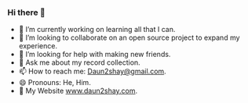 ### Hi there 👋

- 🔭 I’m currently working on learning all that I can.
- 👯 I’m looking to collaborate on an open source project to expand my experience.
- 🤔 I’m looking for help with making new friends.
- 💬 Ask me about my record collection.
- 📫 How to reach me: Daun2shay@gmail.com.
- 😄 Pronouns: He, Him.
- 🔗 My Website www.daun2shay.com.
